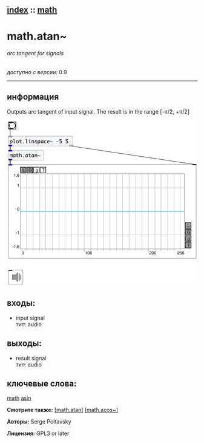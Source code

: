 [index](index.html) :: [math](category_math.html)
---

# math.atan~

###### arc tangent for signals

*доступно с версии:* 0.9

---


## информация
Outputs arc tangent of input signal. The result is in the range [-π/2, +π/2]


[![example](../examples/img/math.atan~.jpg)](../examples/pd/math.atan~.pd)









## входы:

* input signal<br>
_тип:_ audio



## выходы:

* result signal<br>
_тип:_ audio



## ключевые слова:

[math](keywords/math.html)
[asin](keywords/asin.html)



**Смотрите также:**
[\[math.atan\]](math.atan.html)
[\[math.acos~\]](math.acos~.html)




**Авторы:** Serge Poltavsky




**Лицензия:** GPL3 or later





